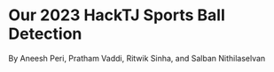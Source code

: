 # Our 2023 HackTJ Sports Ball Detection
By Aneesh Peri, Pratham Vaddi, Ritwik Sinha, and Salban Nithilaselvan
